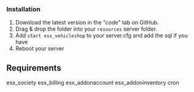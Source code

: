 ### Installation
1) Download the latest version in the "code" tab on GitHub.
2) Drag & drop the folder into your `resources` server folder.
4) Add `start esx_vehicleshop` to your server.cfg and add the sql if you have
5) Reboot your server

## Requirements

esx_society
esx_billing
esx_addonaccount
esx_addoninventory
cron
